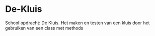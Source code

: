 # De-Kluis
School opdracht: De Kluis. Het maken en testen van een kluis door het gebruiken van een class met methods

